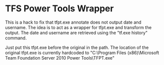 TFS Power Tools Wrapper
=========================

This is a hack to fix that tfpt.exe annotate does not output date and username.
The idea is to act as a wrapper for tfpt.exe and transform the output. 
The date and username are retrieved using the "tf.exe history" command.

Just put this tfpt.exe before the original in the path. The location of the original tfpt.exe is currently hardcoded to "C:\Program Files (x86)\Microsoft Team Foundation Server 2010 Power Tools\TFPT.exe"


